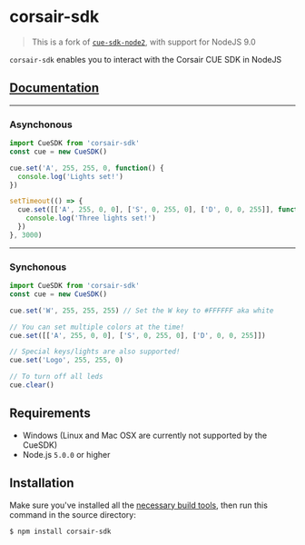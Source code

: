 # corsair-sdk

> This is a fork of [`cue-sdk-node2`](https://gitlab.com/luxdvie/node-cue-sdk-2), with support for NodeJS 9.0

`corsair-sdk` enables you to interact with the Corsair CUE SDK in NodeJS

## [Documentation](https://github.com/Yannicked/node-cue-sdk/wiki/Documentation)

---

### Asynchonous

```ts
import CueSDK from 'corsair-sdk'
const cue = new CueSDK()

cue.set('A', 255, 255, 0, function() {
  console.log('Lights set!')
})

setTimeout(() => {
  cue.set([['A', 255, 0, 0], ['S', 0, 255, 0], ['D', 0, 0, 255]], function() {
    console.log('Three lights set!')
  })
}, 3000)
```

---

### Synchonous

```ts
import CueSDK from 'corsair-sdk'
const cue = new CueSDK()

cue.set('W', 255, 255, 255) // Set the W key to #FFFFFF aka white

// You can set multiple colors at the time!
cue.set([['A', 255, 0, 0], ['S', 0, 255, 0], ['D', 0, 0, 255]])

// Special keys/lights are also supported!
cue.set('Logo', 255, 255, 0)

// To turn off all leds
cue.clear()
```

## Requirements

* Windows (Linux and Mac OSX are currently not supported by the CueSDK)
* Node.js `5.0.0` or higher

## Installation

Make sure you've installed all the [necessary build
tools](https://github.com/TooTallNate/node-gyp#installation),
then run this command in the source directory:

```bash
$ npm install corsair-sdk
```
